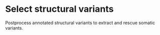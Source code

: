 # Select structural variants

Postprocess annotated structural variants to extract and rescue somatic variants.
